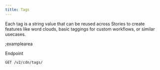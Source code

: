```yaml
---
title: Tags
---
```


Each tag is a string value that can be reused across Stories to create features like word clouds, basic taggings for custom workflows, or similar usecases.

;examplearea

Endpoint

```bash
GET /v2/cdn/tags/
```
